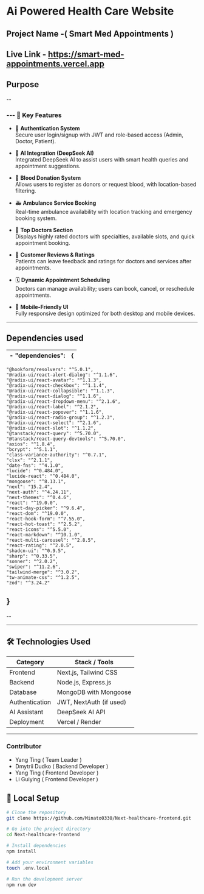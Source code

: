 
# Ai Powered Health Care Website
## Project Name -( Smart Med Appointments )
## Live Link - https://smart-med-appointments.vercel.app
## Purpose
--   

### --- 🧠 Key Features

- 🔐 **Authentication System**  
  Secure user login/signup with JWT and role-based access (Admin, Doctor, Patient).

- 🤖 **AI Integration (DeepSeek AI)**  
  Integrated DeepSeek AI to assist users with smart health queries and appointment suggestions.

- 💉 **Blood Donation System**  
  Allows users to register as donors or request blood, with location-based filtering.

- 🚑 **Ambulance Service Booking**  
  Real-time ambulance availability with location tracking and emergency booking system.

- 🌟 **Top Doctors Section**  
  Displays highly rated doctors with specialties, available slots, and quick appointment booking.

- 💬 **Customer Reviews & Ratings**  
  Patients can leave feedback and ratings for doctors and services after appointments.

- 🗓️ **Dynamic Appointment Scheduling**  
  Doctors can manage availability; users can book, cancel, or reschedule appointments.

- 📲 **Mobile-Friendly UI**  
  Fully responsive design optimized for both desktop and mobile devices.

---

## Dependencies used
  
  | - "dependencies":    |   {               |
|--------------|------------------------------|

    "@hookform/resolvers": "^5.0.1",
    "@radix-ui/react-alert-dialog": "^1.1.6",
    "@radix-ui/react-avatar": "^1.1.3",
    "@radix-ui/react-checkbox": "^1.1.4",
    "@radix-ui/react-collapsible": "^1.1.3",
    "@radix-ui/react-dialog": "^1.1.6",
    "@radix-ui/react-dropdown-menu": "^2.1.6",
    "@radix-ui/react-label": "^2.1.2",
    "@radix-ui/react-popover": "^1.1.6",
    "@radix-ui/react-radio-group": "^1.2.3",
    "@radix-ui/react-select": "^2.1.6",
    "@radix-ui/react-slot": "^1.1.2",
    "@tanstack/react-query": "^5.70.0",
    "@tanstack/react-query-devtools": "^5.70.0",
    "axios": "^1.8.4",
    "bcrypt": "^5.1.1",
    "class-variance-authority": "^0.7.1",
    "clsx": "^2.1.1",
    "date-fns": "^4.1.0",
    "lucide": "^0.484.0",
    "lucide-react": "^0.484.0",
    "mongoose": "^8.13.1",
    "next": "15.2.4",
    "next-auth": "^4.24.11",
    "next-themes": "^0.4.6",
    "react": "^19.0.0",
    "react-day-picker": "^9.6.4",
    "react-dom": "^19.0.0",
    "react-hook-form": "^7.55.0",
    "react-hot-toast": "^2.5.2",
    "react-icons": "^5.5.0",
    "react-markdown": "^10.1.0",
    "react-multi-carousel": "^2.8.5",
    "react-rating": "^2.0.5",
    "shadcn-ui": "^0.9.5",
    "sharp": "^0.33.5",
    "sonner": "^2.0.2",
    "swiper": "^11.2.6",
    "tailwind-merge": "^3.0.2",
    "tw-animate-css": "^1.2.5",
    "zod": "^3.24.2"
  }
---
-- 

---

## 🛠️ Technologies Used

| Category     | Stack / Tools                |
|--------------|------------------------------|
| Frontend     | Next.js, Tailwind CSS |
| Backend      | Node.js, Express.js          |
| Database     | MongoDB with Mongoose        |
| Authentication | JWT, NextAuth (if used)     |
| AI Assistant | DeepSeek AI API              |
| Deployment   | Vercel / Render              |

---

### Contributor
* Yang Ting ( Team Leader )
* Dmytrii Dudko ( Backend Developer ) 
* Yang Ting ( Frontend Developer )
* Li Guiying ( Frontend Developer ) 


## 🧪 Local Setup

```bash
# Clone the repository
git clone https://github.com/Minato0330/Next-healthcare-frontend.git

# Go into the project directory
cd Next-healthcare-frontend

# Install dependencies
npm install

# Add your environment variables
touch .env.local

# Run the development server
npm run dev


